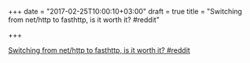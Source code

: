 +++
date = "2017-02-25T10:00:10+03:00"
draft = true
title = "Switching from net/http to fasthttp, is it worth it?  #reddit"

+++

<p><a href="https://t.co/Vvrlr5YHB5">Switching from net/http to fasthttp, is it worth it?  #reddit</a></p>
